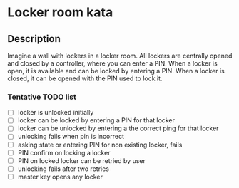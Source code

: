 # Locker room kata

## Description

Imagine a wall with lockers in a locker room. All lockers are centrally opened and closed by a controller, where you can enter a PIN. When a locker is open, it is available and can be locked by entering a PIN. When a locker is closed, it can be opened with the PIN used to lock it. 

### Tentative TODO list

- [ ] locker is unlocked initially
- [ ] locker can be locked by entering a PIN for that locker
- [ ] locker can be unlocked by entering a the correct ping for that locker
- [ ] unlocking fails when pin is incorrect
- [ ] asking state or entering PIN for non existing locker, fails
- [ ] PIN confirm on locking a locker
- [ ] PIN on locked locker can be retried by user
- [ ] unlocking fails after two retries
- [ ] master key opens any locker